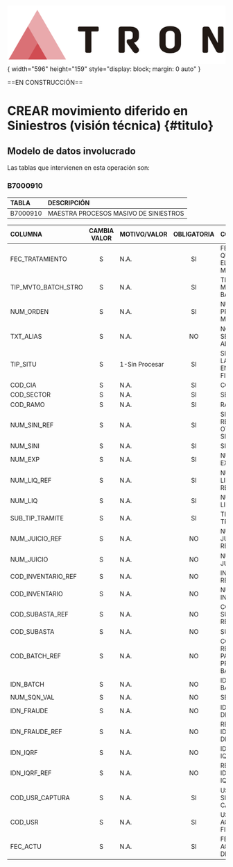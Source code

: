 ![Imagen LOGO](./00-Imagen/logo-TRON.png){ width="596" height="159" style="display: block; margin: 0 auto" }

==EN CONSTRUCCIÓN==

# CREAR movimiento diferido en Siniestros (visión técnica) {#titulo}

## **Modelo de datos involucrado**
Las tablas que intervienen en esta operación son:

### B7000910


| TABLA | DESCRIPCIÓN |
|:--- |:--- |
| B7000910                       | MAESTRA PROCESOS MASIVO DE SINIESTROS                                                               |

| COLUMNA | CAMBIA VALOR | MOTIVO/VALOR | OBLIGATORIA | COMENTARIO |
|:--- |:---: |:--- |:---: |:--- |
| FEC_TRATAMIENTO | S | N.A. | SI | FECHA EN LA QUE SE REALIZA EL PROCESO MASIVO | 
| TIP_MVTO_BATCH_STRO | S | N.A. | SI | TIPO DEL MOVIMIENTO BATCH | 
| NUM_ORDEN | S | N.A. | SI | NUMERO DEL PROCESO MASIVO | 
| TXT_ALIAS | S | N.A. | NO | NOMBRE QUE SE QUIERA DAR AL PROCESO | 
| TIP_SITU | S | 1-Sin Procesar | SI | SITUACION EN LA QUE SE ENCUENTRA LA FILA | 
| COD_CIA | S | N.A. | SI | COMPANIA | 
| COD_SECTOR | S | N.A. | SI | SECTOR | 
| COD_RAMO | S | N.A. | SI | RAMO | 
| NUM_SINI_REF | S | N.A. | SI | SINIESTRO REFERENCIA DE OTROS SISTEMAS. | 
| NUM_SINI | S | N.A. | SI | SINIESTRO | 
| NUM_EXP | S | N.A. | SI | NUMERO DE EXPEDIENTE | 
| NUM_LIQ_REF | S | N.A. | SI | NUMERO DE LIQUIDACION DE REFERENCIA | 
| NUM_LIQ | S | N.A. | SI | NUMERO DE LIQUIDACION  | 
| SUB_TIP_TRAMITE | S | N.A. | SI | TIPO DE TRAMITE |
| NUM_JUICIO_REF | S | N.A. | NO | NUMERO DEL JUICIO DE REFERENCIA | 
| NUM_JUICIO | S | N.A. | NO | NUMERO DEL JUICIO | 
| COD_INVENTARIO_REF | S | N.A. | NO | INVENTARIO DE REFERENCIA | 
| COD_INVENTARIO | S | N.A. | NO | NUMERO DE INVENTARIO  | 
| COD_SUBASTA_REF | S | N.A. | NO | CODIGO DE SUBASTA DE REFERENCIA | 
| COD_SUBASTA | S | N.A. | NO | SUBASTA | 
| COD_BATCH_REF | S | N.A. | NO | CODIGO DE REFERENCIA PARA PROCESOS BATCH | 
| IDN_BATCH | S | N.A. | NO | IDENTIFICADOR BATCH | 
| NUM_SQN_VAL | S | N.A. | NO | SECUENCIA | 
| IDN_FRAUDE | S | N.A. | NO | IDENTIFICADOR DE FRAUDE | 
| IDN_FRAUDE_REF | S | N.A. | NO | REFERENCIA DE IDENTIFICADOR DE FRAUDE | 
| IDN_IQRF | S | N.A. | NO | IDENTIFICADOR IQRF | 
| IDN_IQRF_REF | S | N.A. | NO | REFERENCIA DE IDENTIFICADOR IQRF |
COD_USR_CAPTURA | S | N.A. | SI | USUARIO QUE SIMULA LA CAPTURA | 
| COD_USR | S | N.A. | SI | USUARIO QUE ACTUALIZO LA FILA | 
| FEC_ACTU | S | N.A. | SI | FECHA DE ACTUALIZACION DE LA FILA |